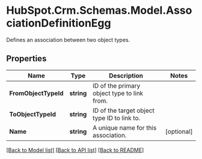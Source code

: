 # HubSpot.Crm.Schemas.Model.AssociationDefinitionEgg
Defines an association between two object types.

## Properties

Name | Type | Description | Notes
------------ | ------------- | ------------- | -------------
**FromObjectTypeId** | **string** | ID of the primary object type to link from. | 
**ToObjectTypeId** | **string** | ID of the target object type ID to link to. | 
**Name** | **string** | A unique name for this association. | [optional] 

[[Back to Model list]](../README.md#documentation-for-models) [[Back to API list]](../README.md#documentation-for-api-endpoints) [[Back to README]](../README.md)

